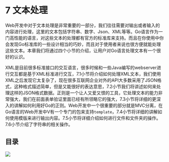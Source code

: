 # 7 文本处理
Web开发中对于文本处理是非常重要的一部分，我们往往需要对输出或者输入的内容进行处理，这里的文本包括字符串、数字、Json、XML等等。Go语言作为一门高性能的语言，对这些文本的处理都有官方的标准库来支持。而且在你使用中你会发现Go标准库的一些设计相当的巧妙，而且对于使用者来说也很方便就能处理这些文本。本章我们将通过四个小节的介绍，让用户对Go语言处理文本有一个很好的认识。

XML是目前很多标准接口的交互语言，很多时候和一些Java编写的webserver进行交互都是基于XML标准进行交互，7.1小节将介绍如何处理XML文本，我们使用XML之后发现它太复杂了，现在很多互联网企业对外的API大多数采用了JSON格式，这种格式描述简单，但是又能很好的表达意思，7.2小节我们将讲述如何来处理这样的JSON格式数据。正则是一个让人又爱又恨的工具，它处理文本的能力非常强大，我们在前面表单验证里面已经有所领略它的强大，7.3小节将详细的更深入的讲解如何利用好Go的正则。Web开发中一个很重要的部分就是MVC分离，在Go语言的Web开发中V有一个专门的包来支持`template`，7.4小节将详细的讲解如何使用模版来进行输出内容。7.5小节将详细介绍如何进行文件和文件夹的操作。7.6小节介绍了字符串的相关操作。

## 目录
   ![](/images/navi7.png?raw=true)

